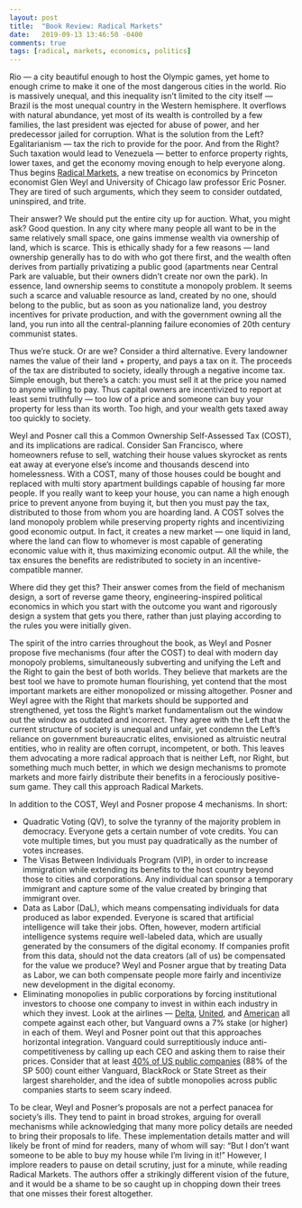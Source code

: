```yaml
---
layout: post
title:  "Book Review: Radical Markets"
date:   2019-09-13 13:46:50 -0400
comments: true
tags: [radical, markets, economics, politics]
---
```

Rio — a city beautiful enough to host the Olympic games, yet home to enough crime to make it one of the most dangerous cities in the world. Rio is massively unequal, and this inequality isn’t limited to the city itself — Brazil is the most unequal country in the Western hemisphere. It overflows with natural abundance, yet most of its wealth is controlled by a few families, the last president was ejected for abuse of power, and her predecessor jailed for corruption. What is the solution from the Left? Egalitarianism — tax the rich to provide for the poor. And from the Right? Such taxation would lead to Venezuela — better to enforce property rights, lower taxes, and get the economy moving enough to help everyone along. Thus begins [Radical Markets](https://www.amazon.com/Radical-Markets-Uprooting-Capitalism-Democracy/dp/0691177503), a new treatise on economics by Princeton economist Glen Weyl and University of Chicago law professor Eric Posner. They are tired of such arguments, which they seem to consider outdated, uninspired, and trite.

 Their answer? We should put the entire city up for auction. What, you might ask? Good question.  In any city where many people all want to be in the same relatively small space, one gains immense wealth via ownership of land, which is scarce. This is ethically shady for a few reasons — land ownership generally has to do with who got there first, and the wealth often derives from partially privatizing a public good (apartments near Central Park are valuable, but their owners didn’t create nor own the park). In essence, land ownership seems to constitute a monopoly problem. It seems such a scarce and valuable resource as land, created by no one, should belong to the public, but as soon as you nationalize land, you destroy incentives for private production, and with the government owning all the land, you run into all the central-planning failure economies of 20th century communist states.

Thus we’re stuck. Or are we? Consider a third alternative. Every landowner names the value of their land + property, and pays a tax on it. The proceeds of the tax are distributed to society, ideally through a negative income tax. Simple enough, but there’s a catch: you must sell it at the price you named to anyone willing to pay. Thus capital owners are incentivized to report at least semi truthfully — too low of a price and someone can buy your property for less than its worth. Too high, and your wealth gets taxed away too quickly to society.

Weyl and Posner call this a Common Ownership Self-Assessed Tax (COST), and its implications are radical. Consider San Francisco, where homeowners refuse to sell, watching their house values skyrocket as rents eat away at everyone else’s income and thousands descend into homelessness. With a COST, many of those houses could be bought and replaced with multi story apartment buildings capable of housing far more people. If you really want to keep your house, you can name a high enough price to prevent anyone from buying it, but then you must pay the tax, distributed to those from whom you are hoarding land. A COST solves the land monopoly problem while preserving property rights and incentivizing good economic output. In fact, it creates a new market — one liquid in land, where the land can flow to whomever is most capable of generating economic value with it, thus maximizing economic output. All the while, the tax ensures the benefits are redistributed to society in an incentive-compatible manner.

Where did they get this? Their answer comes from the field of mechanism design, a sort of reverse game theory, engineering-inspired political economics in which you start with the outcome you want and rigorously design a system that gets you there, rather than just playing according to the rules you were initially given.

The spirit of the intro carries throughout the book, as Weyl and Posner propose five mechanisms (four after the COST) to deal with modern day monopoly problems, simultaneously subverting and unifying the Left and the Right to gain the best of both worlds. They believe that markets are the best tool we have to promote human flourishing, yet contend that the most important markets are either monopolized or missing altogether. Posner and Weyl agree with the Right that markets should be supported and strengthened, yet toss the Right’s market fundamentalism out the window out the window as outdated and incorrect. They agree with the Left that the current structure of society is unequal and unfair, yet condemn the Left’s reliance on government bureaucratic elites, envisioned as altruistic neutral entities, who in reality are often corrupt, incompetent, or both. This leaves them advocating a more radical approach that is neither Left, nor Right, but something much much better, in which we design mechanisms to promote markets and more fairly distribute their benefits in a ferociously positive-sum game. They call this approach Radical Markets.

In addition to the COST, Weyl and Posner propose 4 mechanisms. In short:
* Quadratic Voting (QV), to solve the tyranny of the majority problem in democracy. Everyone gets a certain number of vote credits. You can vote multiple times, but you must pay quadratically as the number of votes increases.
* The Visas Between Individuals Program (VIP), in order to increase immigration while extending its benefits to the host country beyond those to cities and corporations. Any individual can sponsor a temporary immigrant and capture some of the value created by bringing that immigrant over.
* Data as Labor (DaL), which means compensating individuals for data produced as labor expended. Everyone is scared that artificial intelligence will take their jobs. Often, however, modern artificial intelligence systems require well-labeled data, which are usually generated by the consumers of the digital economy. If companies profit from this data, should not the data creators (all of us) be compensated for the value we produce? Weyl and Posner argue that by treating Data as Labor, we can both compensate people more fairly and incentivize new development in the digital economy.
* Eliminating monopolies in public corporations by forcing institutional investors to choose one company to invest in within each industry in which they invest. Look at the airlines — [Delta](https://money.cnn.com/quote/shareholders/shareholders.html?symb=DAL&subView=institutional), [United](https://money.cnn.com/quote/shareholders/shareholders.html?symb=UAL&subView=institutional), and [American](https://finance.yahoo.com/quote/AAL/holders/) all compete against each other, but Vanguard owns a 7% stake (or higher) in each of them. Weyl and Posner point out that this approaches horizontal integration. Vanguard could surreptitiously induce anti-competitiveness by calling up each CEO and asking them to raise their prices. Consider that at least [40% of US public companies](https://papers.ssrn.com/sol3/papers.cfm?abstract_id=2798653) (88% of the SP 500) count either Vanguard, BlackRock or State Street as their largest shareholder, and the idea of subtle monopolies across public companies starts to seem scary indeed.

To be clear, Weyl and Posner’s proposals are not a perfect panacea for society’s ills.
They tend to paint in broad strokes, arguing for overall mechanisms while acknowledging that many more policy details are needed to bring their proposals to life. These implementation details matter and will likely be front of mind for readers, many of whom will say: “But I don’t want someone to be able to buy my house while I’m living in it!” However, I implore readers to pause on detail scrutiny, just for a minute, while reading Radical Markets. The authors offer a strikingly different vision of the future, and it would be a shame to be so caught up in chopping down their trees that one misses their forest altogether. 

